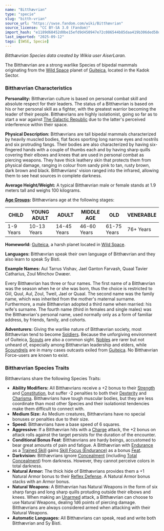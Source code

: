 ```yaml
---
name: "Bitthævrian"
type: "specie"
slug: "bitth-vrian"
source_url: "https://swse.fandom.com/wiki/Bitthævrian"
source_license: "CC BY-SA 3.0 (Fandom)"
import_hash: "e1189d68452d0be15efd9d450947e72c086544b85daa419b306ded58d9b2cb6f"
last_imported: "2025-09-12"
tags: [SWSE, Specie]
---
```

*Bitthævrian Species data created by Wikia user AiserLaran.*

The Bitthævrian are a strong warlike Species of bipedal mammals originating from the [Wild Space](https://swse.fandom.com/wiki/Wild_Space) planet of [Guiteica](https://swse.fandom.com/wiki/Guiteica), located in the Kadok Sector.
### Bitthævrian Characteristics
**Personality:** Bitthævrian culture is based on personal combat skill and absolute respect for their leaders. The status of a Bitthævrian is based on his or her personal skill as a fighter, with the greatest warrior becoming the leader of their people. Bitthævrians are highly isolationist, going so far as to start a war against [The Galactic Republic](https://swse.fandom.com/wiki/The_Galactic_Republic) due to the latter's perceived interference within their space.

**Physical Description:** Bitthævrians are tall bipedal mammals characterized by heavily muscled bodies, flat faces sporting long narrow eyes and nostrils and six protruding fangs. Their bodies are also characterized by having six-fingered hands with a couple of thumbs each and by having sharp quills covering their elbows and knees that are used in personal combat as piercing weapons. They have thick leathery skin that protects them from physical damage, ranging in colour from sandy pink to tan, rusty brown, dark brown and black. Bitthævrians' vision ranged into the infrared, allowing them to see heat sources in complete darkness.

**Average Height/Weight:** A typical Bitthævrian male or female stands at 1.9 meters tall and weighs 100 kilograms.

**[Age Groups](https://swse.fandom.com/wiki/Age_Groups):** Bitthævrians age at the following stages:

| CHILD | YOUNG ADULT | ADULT | MIDDLE AGE | OLD | VENERABLE |
| --- | --- | --- | --- | --- | --- |
| 1-9 Years | 10-13 Years | 14-45 Years | 46-60 Years | 61-75 Years | 76+ Years |

**Homeworld:** [Guiteica](https://swse.fandom.com/wiki/Guiteica), a harsh planet located in [Wild Space](https://swse.fandom.com/wiki/Wild_Space).

**Languages:** Bitthævrian speak their own language of Bitthævrian and they also learn to speak Sy Bisti.

**Example Names:** Aul Tarrus Vishav, Jael Ganton Farvash, Quaal Tavier Catharius, Zoul Minchov Dwæer. 

Every Bitthævrian has three or four names. The first name of a Bitthævrian was the season when he or she was born, thus the choice is restricted to Giil, Quul, Aul, Zoul, Tweil, Jael or Quaal. The second name was the family name, which was inherited from the mother's maternal surname. Furthermore, a male Bitthævrian adopted a third name when married: his wife's surname. The fourth name (third in females and single males) was the Bitthævrian's personal name, used normally only as a form of familiar address, by friends, family, and cohorts.

**Adventurers:** Giving the warlike nature of Bitthævrian society, most Bitthævrian tend to become [Soldiers](https://swse.fandom.com/wiki/Soldiers). Because the unforgiving environment of Guiteica, [Scouts](https://swse.fandom.com/wiki/Scouts) are also a common sight. [Nobles](https://swse.fandom.com/wiki/Nobles) are rarer but not unheard of, especially among Bitthævrian leadership and elders, while [Scoundrels](https://swse.fandom.com/wiki/Scoundrels) are in many cases outcasts exiled from [Guiteica](https://swse.fandom.com/wiki/Guiteica). No Bitthævrian Force-users are known to exist.
### Bitthævrian Species Traits
Bitthævrians share the following Species Traits:
- **Ability Modifiers:** All Bitthævrians receive a +2 bonus to their [Strength](https://swse.fandom.com/wiki/Strength) and [Constitution](https://swse.fandom.com/wiki/Constitution), but suffer -2 penalties to both their [Dexterity](https://swse.fandom.com/wiki/Dexterity) and [Charisma](https://swse.fandom.com/wiki/Charisma). Bitthævrians have tough muscular bodies, but they are less coordinate than most other Species and their isolationist tendencies make them difficult to connect with.
- **Medium Size:** As Medium creatures, Bitthævrians have no special bonuses or penalties due to their size.
- **Speed:** Bitthævrians have a base speed of 6 squares.
- **Aggressive:** If a Bitthævrian hits with a [Charge](https://swse.fandom.com/wiki/Charge) attack, the +2 bonus on attack rolls against the target persists for the duration of the encounter.
- **Conditional Bonus Feat**: Bitthævrians are hardy beings, accustomed to bear great amounts of pain and fatigue. A Bitthævrian with [Endurance](https://swse.fandom.com/wiki/Endurance) as a [Trained Skill](https://swse.fandom.com/wiki/Trained_Skill) gains [Skill Focus (Endurance)](https://swse.fandom.com/wiki/Skill_Focus_(Endurance)) as a bonus [Feat](https://swse.fandom.com/wiki/Feat).
- **Darkvision:** Bitthævrians ignore [Concealment](https://swse.fandom.com/wiki/Concealment) (including [Total Concealment](https://swse.fandom.com/wiki/Total_Concealment)) from darkness. However, they cannot perceive colors in total darkness.
- **Natural Armor:** The thick hide of Bitthævrians provides them a +1 Natural Armor bonus to their [Reflex Defense](https://swse.fandom.com/wiki/Reflex_Defense). A Natural Armor bonus stacks with an Armor bonus.
- **Natural Weapons:** A Bitthævrian has Natural Weapons in the form of six sharp fangs and long sharp quills protuding outside their elbows and knees. When making an [Unarmed](https://swse.fandom.com/wiki/Unarmed) attack, a Bitthævrian can choose to use Natural Weapons, dealing 1d6 points of piercing damage. Bitthævrians are always considered armed when attacking with their Natural Weapons.
- **Automatic Languages:** All Bitthævrians can speak, read and write both Bitthævrian and Sy Bisti.